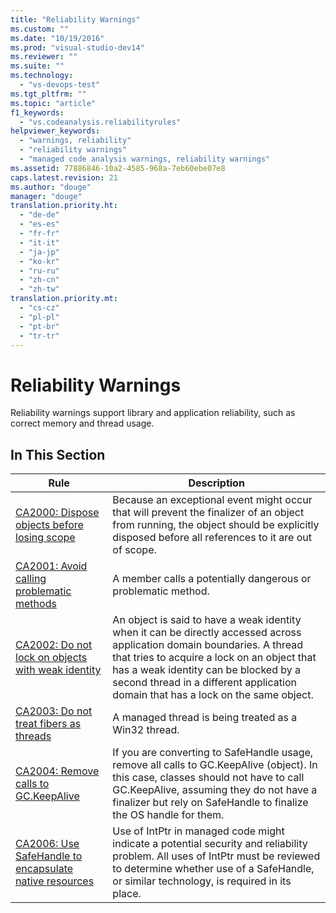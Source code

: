 ```yaml
---
title: "Reliability Warnings"
ms.custom: ""
ms.date: "10/19/2016"
ms.prod: "visual-studio-dev14"
ms.reviewer: ""
ms.suite: ""
ms.technology: 
  - "vs-devops-test"
ms.tgt_pltfrm: ""
ms.topic: "article"
f1_keywords: 
  - "vs.codeanalysis.reliabilityrules"
helpviewer_keywords: 
  - "warnings, reliability"
  - "reliability warnings"
  - "managed code analysis warnings, reliability warnings"
ms.assetid: 77886846-10a2-4585-968a-7eb60ebe07e8
caps.latest.revision: 21
ms.author: "douge"
manager: "douge"
translation.priority.ht: 
  - "de-de"
  - "es-es"
  - "fr-fr"
  - "it-it"
  - "ja-jp"
  - "ko-kr"
  - "ru-ru"
  - "zh-cn"
  - "zh-tw"
translation.priority.mt: 
  - "cs-cz"
  - "pl-pl"
  - "pt-br"
  - "tr-tr"
---
```

# Reliability Warnings
Reliability warnings support library and application reliability, such as correct memory and thread usage.  
  
## In This Section  
  
|Rule|Description|  
|----------|-----------------|  
|[CA2000: Dispose objects before losing scope](../code-quality/ca2000--dispose-objects-before-losing-scope.md)|Because an exceptional event might occur that will prevent the finalizer of an object from running, the object should be explicitly disposed before all references to it are out of scope.|  
|[CA2001: Avoid calling problematic methods](../code-quality/ca2001--avoid-calling-problematic-methods.md)|A member calls a potentially dangerous or problematic method.|  
|[CA2002: Do not lock on objects with weak identity](../code-quality/ca2002--do-not-lock-on-objects-with-weak-identity.md)|An object is said to have a weak identity when it can be directly accessed across application domain boundaries. A thread that tries to acquire a lock on an object that has a weak identity can be blocked by a second thread in a different application domain that has a lock on the same object.|  
|[CA2003: Do not treat fibers as threads](../code-quality/ca2003--do-not-treat-fibers-as-threads.md)|A managed thread is being treated as a Win32 thread.|  
|[CA2004: Remove calls to GC.KeepAlive](../code-quality/ca2004--remove-calls-to-gc.keepalive.md)|If you are converting to SafeHandle usage, remove all calls to GC.KeepAlive (object). In this case, classes should not have to call GC.KeepAlive, assuming they do not have a finalizer but rely on SafeHandle to finalize the OS handle for them.|  
|[CA2006: Use SafeHandle to encapsulate native resources](../code-quality/ca2006--use-safehandle-to-encapsulate-native-resources.md)|Use of IntPtr in managed code might indicate a potential security and reliability problem. All uses of IntPtr must be reviewed to determine whether use of a SafeHandle, or similar technology, is required in its place.|